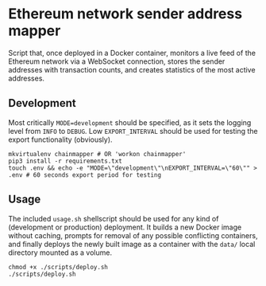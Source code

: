 # Ethereum network sender address mapper

Script that, once deployed in a Docker container, monitors a live feed of the Ethereum network via a WebSocket connection, stores the sender addresses with transaction counts, and creates statistics of the most active addresses.

## Development

Most critically `MODE=development` should be specified, as it sets the logging level from `INFO` to `DEBUG`. Low `EXPORT_INTERVAL` should be used for testing the export functionality (obviously).

```shell
mkvirtualenv chainmapper # OR 'workon chainmapper'
pip3 install -r requirements.txt
touch .env && echo -e "MODE=\"development\"\nEXPORT_INTERVAL=\"60\"" > .env # 60 seconds export period for testing
```

## Usage

The included `usage.sh` shellscript should be used for any kind of (development or production) deployment. It builds a new Docker image without caching, prompts for removal of any possible conflicting containers, and finally deploys the newly built image as a container with the `data/` local directory mounted as a volume.

```shell
chmod +x ./scripts/deploy.sh
./scripts/deploy.sh
```
